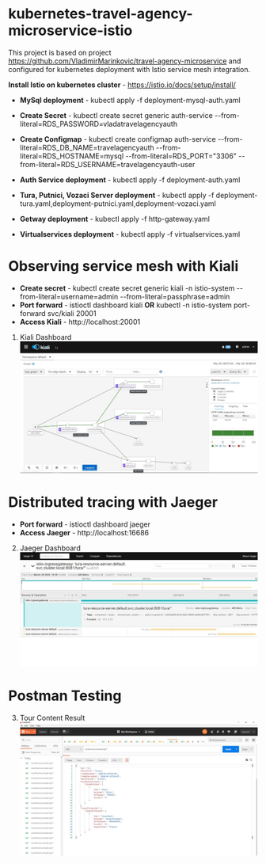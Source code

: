 # kubernetes-travel-agency-microservice-istio

This project is based on project https://github.com/VladimirMarinkovic/travel-agency-microservice and configured for kubernetes deployment with Istio service mesh integration.

 **Install Istio on kubernetes cluster** - https://istio.io/docs/setup/install/
 
* **MySql deployment** - kubectl apply -f deployment-mysql-auth.yaml
* **Create Secret** - kubectl create secret generic auth-service --from-literal=RDS_PASSWORD=vladatravelagencyauth
* **Create Configmap** -  kubectl create configmap auth-service --from-literal=RDS_DB_NAME=travelagencyauth --from-     literal=RDS_HOSTNAME=mysql  --from-literal=RDS_PORT="3306" --from-literal=RDS_USERNAME=travelagencyauth-user

* **Auth Service deployment** - kubectl apply -f deployment-auth.yaml

* **Tura, Putnici, Vozaci Server deployment** - kubectl apply -f deployment-tura.yaml,deployment-putnici.yaml,deployment-vozaci.yaml 

* **Getway deployment** - kubectl apply -f http-gateway.yaml

* **Virtualservices deployment** - kubectl apply -f virtualservices.yaml



# Observing service mesh with Kiali

* **Create secret** - kubectl create secret generic kiali -n istio-system --from-literal=username=admin --from-literal=passphrase=admin
* **Port forward** - istioctl dashboard kiali   **OR**    kubectl -n istio-system  port-forward svc/kiali 20001
* **Access Kiali** - http://localhost:20001

1. Kiali Dashboard
![Kiali](https://github.com/VladimirMarinkovic/kubernetes-ta-microservice-istio/blob/master/tura-resource-server/src/main/resources/images/istio-3.jpg)



# Distributed tracing with Jaeger

* **Port forward** - istioctl dashboard jaeger
* **Access Jaeger** - http://localhost:16686

2. Jaeger Dashboard
![Jaeger](https://github.com/VladimirMarinkovic/kubernetes-ta-microservice-istio/blob/master/tura-resource-server/src/main/resources/images/jaeger.jpg)


# Postman Testing
3. Tour Content Result
![Postman](https://github.com/VladimirMarinkovic/kubernetes-ta-microservice-istio/blob/master/tura-resource-server/src/main/resources/images/result.jpg)

